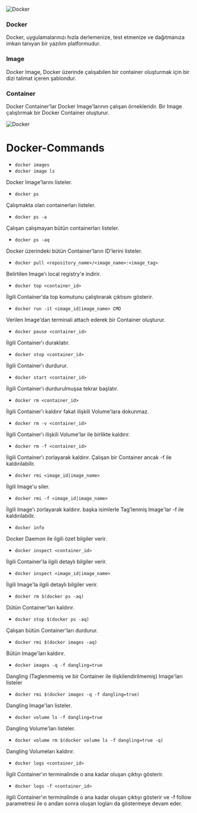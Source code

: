 ![Docker](https://user-images.githubusercontent.com/37346097/142766107-3221b265-7224-45ad-9dd2-8015c6f2ac48.png)

### Docker

Docker, uygulamalarınızı hızla derlemenize, test etmenize ve dağıtmanıza imkan tanıyan bir yazılım platformudur.

### Image

Docker Image, Docker üzerinde çalışabilen bir container oluşturmak için bir dizi talimat içeren şablondur.

### Container 

Docker Container’lar Docker Image'larının çalışan örnekleridir. Bir Image çalıştırmak bir Docker Container oluşturur.

![Docker](https://user-images.githubusercontent.com/37346097/142767309-0722ae13-685b-46e7-9327-1ce860a61d95.jpg)


# Docker-Commands

* ```docker images```
* ```docker image ls```

Docker Image'larını listeler.

* ```docker ps```

Çalışmakta olan containerları listeler.

* ```docker ps -a```

Çalışan çalışmayan bütün containerları listeler.

* ```docker ps -aq```

Docker üzerindeki bütün Container'ların ID'lerini listeler.






* ```docker pull <repository_name>/<image_name>:<image_tag>```

Belirtilen Image'ı local registry'e indirir.

* ```docker top <container_id>```

İlgili Container'da top komutunu çalıştırarak çıktısını gösterir.

* ```docker run -it <image_id|image_name> CMD```

Verilen Image'dan terminali attach ederek bir Container oluşturur.

* ```docker pause <container_id>```

İlgili Container'ı duraklatır.

* ```docker stop <container_id>```

İlgili Container'ı durdurur.

* ```docker start <container_id>```

İlgili Container'ı durdurulmuşsa tekrar başlatır.

* ```docker rm <container_id>```

İlgili Container'ı kaldırır fakat ilişkili Volume'lara dokunmaz.

* ```docker rm -v <container_id>```

İlgili Container'ı ilişkili Volume'lar ile birlikte kaldırır.

* ```docker rm -f <container_id>```

İlgili Container'ı zorlayarak kaldırır. Çalışan bir Container ancak -f ile kaldırılabilir.

* ```docker rmi <image_id|image_name>```

İlgili Image'u siler.

* ```docker rmi -f <image_id|image_name>```

İlgili Image'ı zorlayarak kaldırır. başka isimlerle Tag'lenmiş Image'lar -f ile kaldırılabilir.

* ```docker info```

Docker Daemon ile ilgili özet bilgiler verir.

* ```docker inspect <container_id>```

İlgili Container'la ilgili detaylı bilgiler verir.

* ```docker inspect <image_id|image_name>```

İlgili Image'la ilgili detaylı bilgiler verir.

* ```docker rm $(docker ps -aq)```

Dütün Container'ları kaldırır.

* ```docker stop $(docker ps -aq)```

Çalışan bütün Container'ları durdurur.

* ```docker rmi $(docker images -aq)```

Bütün Image'ları kaldırır.

* ```docker images -q -f dangling=true```

Dangling (Taglenmemiş ve bir Container ile ilişkilendirilmemiş) Image'ları listeler

* ```docker rmi $(docker images -q -f dangling=true)```

Dangling Image'ları listeler.

* ```docker volume ls -f dangling=true```

Dangling Volume'ları listeler.

* ```docker volume rm $(docker volume ls -f dangling=true -q)```

Dangling Volumeları kaldırır.

* ```docker logs <container_id>```

İlgili Container'ın terminalinde o ana kadar oluşan çıktıyı gösterir.

* ```docker logs -f <container_id>```

ilgili Container'ın terminalinde o ana kadar oluşan çıktıyı gösterir ve -f follow parametresi ile o andan sonra oluşan logları da göstermeye devam eder.
